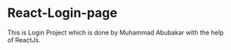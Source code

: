 # React-Login-page
This is Login Project which is done by Muhammad Abubakar with the help of ReactJs.
